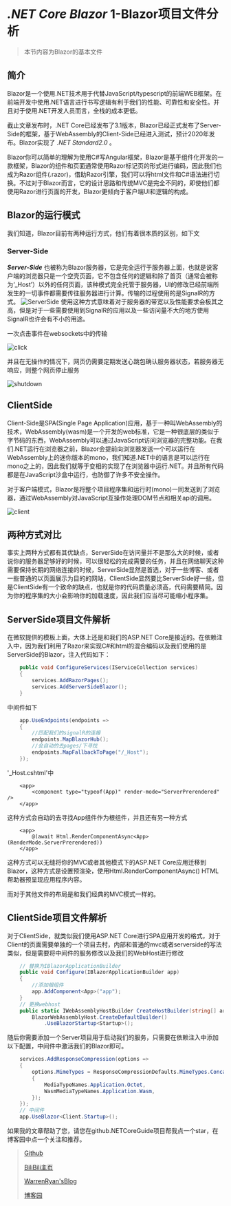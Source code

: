 # *.NET Core Blazor* 1-Blazor项目文件分析

>本节内容为Blazor的基本文件

## 简介

Blazor是一个使用.NET技术用于代替JavaScript/typescript的前端WEB框架。在前端开发中使用.NET语言进行书写逻辑有利于我们的性能、可靠性和安全性。并且对于使用.NET开发人员而言，全栈的成本更低。

截止文章发布时，.NET Core已经发布了3.1版本，Blazor已经正式发布了Server-Side的框架，基于WebAssembly的Client-Side已经进入测试，预计2020年发布。Blazor实现了 *.NET Standard2.0* 。

Blazor你可以简单的理解为使用C#写Angular框架，Blazor是基于组件化开发的一款框架，Blazor的组件和页面通常使用Razor标记页的形式进行编码，因此我们也成为Razor组件(.razor)，借助Razor引擎，我们可以将html文件和C#语法进行切换。不过对于Blazor而言，它的设计思路和传统MVC是完全不同的，即使他们都使用Razor进行页面的开发，Blazor更倾向于客户端UI和逻辑的构成。

## Blazor的运行模式

我们知道，Blazor目前有两种运行方式，他们有着很本质的区别，如下文

### Server-Side

***Server-Side*** 也被称为Blazor服务器，它是完全运行于服务器上面，也就是说客户端的浏览器只是一个空壳页面，它不包含任何的逻辑和除了首页（通常会被称为‘_Host’）以外的任何页面，该种模式完全托管于服务器，UI的修改已经前端所发生的一切事件都需要传往服务器进行计算。传输的过程使用的是SignalR的方式。
![ServerSide](https://github.com/StevenEco/.NetCoreGuide/blob/master/Documents/Pic/blazor-server.png)
使用这种方式意味着对于服务器的带宽以及性能要求会极其之高，但是对于一些需要使用到SignalR的应用以及一些访问量不大的地方使用SignalR也许会有不小的用途。

一次点击事件在websockets中的传输

![click](https://github.com/StevenEco/.NetCoreGuide/blob/master/Documents/Pic/blazor_click.png)

并且在无操作的情况下，网页仍需要定期发送心跳包确认服务器状态，若服务器无响应，则整个网页停止服务

![shutdown](https://github.com/StevenEco/.NetCoreGuide/blob/master/Documents/Pic/shutdown.png)

## ClientSide

Client-Side是SPA(Single Page Application)应用，基于一种叫WebAssembly的技术，WebAssembly(wasm)是一个开发的web标准，它是一种很底层的类似于字节码的东西，WebAssembly可以通过JavaScript访问浏览器的完整功能。在我们.NET运行在浏览器之前，Blazor会提前向浏览器发送一个可以运行在WebAssembly上的迷你版本的mono，我们知道.NET中的语言是可以运行在mono之上的，因此我们就等于变相的实现了在浏览器中运行.NET。并且所有代码都是在JavaScript沙盒中运行，也防御了许多不安全操作。

对于客户端模式，Blazor是将整个项目程序集和运行时(mono)一同发送到了浏览器，通过WebAssembly对JavaScript互操作处理DOM节点和相关api的调用。

![client](https://github.com/StevenEco/.NetCoreGuide/blob/master/Documents/Pic/blazor-webassembly.png)

## 两种方式对比

事实上两种方式都有其优缺点，ServerSide在访问量并不是那么大的时候，或者说你的服务器足够好的时候，可以很轻松的完成需要的任务，并且在网络聊天这种需要保持长期的网络连接的时候，ServerSide显然是首选，对于一些博客、或者一些普通的以页面展示为目的的网站，ClientSide显然要比ServerSide好一些，但是ClientSide有一个致命的缺点，也就是你的代码质量必须高，代码需要精简。因为你的程序集的大小会影响你的加载速度，因此我们应当尽可能缩小程序集。

## ServerSide项目文件解析

在微软提供的模板上面，大体上还是和我们的ASP.NET Core是接近的。在依赖注入中，因为我们利用了Razor来实现C#和html的混合编码以及我们使用的是ServerSide的Blazor，注入代码如下：

``` C#
    public void ConfigureServices(IServiceCollection services)
    {
        services.AddRazorPages();
        services.AddServerSideBlazor();
    }
```

中间件如下

``` C#
    app.UseEndpoints(endpoints =>
    {
        //匹配我们的signalR的连接
        endpoints.MapBlazorHub();
        //会自动的去pages/下寻找
        endpoints.MapFallbackToPage("/_Host");
    });
```

'_Host.cshtml'中

``` razor
    <app>
        <component type="typeof(App)" render-mode="ServerPrerendered" />
    </app>
```

这种方式会自动的去寻找App组件作为根组件，并且还有另一种方式

``` razor
    <app>
        @(await Html.RenderComponentAsync<App>(RenderMode.ServerPrerendered))
    </app>
```

这种方式可以无缝将你的MVC或者其他模式下的ASP.NET Core应用迁移到Blazor，这种方式是设置预渲染，使用Html.RenderComponentAsync<TComponent>() HTML帮助器预呈现应用程序内容。

而对于其他文件的布局是和我们经典的MVC模式一样的。

## ClientSide项目文件解析

对于ClientSide，就类似我们使用ASP.NET Core进行SPA应用开发的格式，对于Client的页面需要单独的一个项目去村，内部和普通的mvc或者serverside的写法类似，但是需要将中间件的服务修改以及我们的WebHost进行修改

``` C#
    // 替换为IBlazorApplicationBuilder
    public void Configure(IBlazorApplicationBuilder app)
    {
        //添加根组件
        app.AddComponent<App>("app");
    }
    // 更换webhost
    public static IWebAssemblyHostBuilder CreateHostBuilder(string[] args) =>
        BlazorWebAssemblyHost.CreateDefaultBuilder()
            .UseBlazorStartup<Startup>();
```

随后你需要添加一个Server项目用于启动我们的服务，只需要在依赖注入中添加以下配置，中间件中激活我们的Blazor即可。

```C#
    services.AddResponseCompression(options =>
    {
        options.MimeTypes = ResponseCompressionDefaults.MimeTypes.Concat(new[]
        {
            MediaTypeNames.Application.Octet,
            WasmMediaTypeNames.Application.Wasm,
        });
    });
    // 中间件
    app.UseBlazor<Client.Startup>();

```

如果我的文章帮助了您，请您在github.NETCoreGuide项目帮我点一个star，在博客园中点一个关注和推荐。

>[Github](https://github.com/StevenEco/.NetCoreGuide)
>
>[BiliBili主页](https://space.bilibili.com/33311288)
>
>[WarrenRyan'sBlog](https://blog.tity.xyz)
>
>[博客园](https://cnblogs.com/warrenryan)

